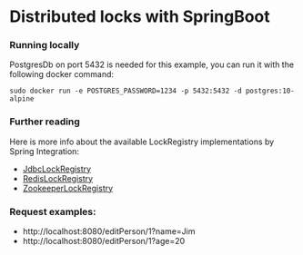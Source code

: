 # Distributed locks with SpringBoot

### Running locally

PostgresDb on port 5432 is needed for this example, you can run it with the following docker command:
```
sudo docker run -e POSTGRES_PASSWORD=1234 -p 5432:5432 -d postgres:10-alpine
```
### Further reading
Here is more info about the available LockRegistry implementations by Spring Integration:
- [JdbcLockRegistry](https://docs.spring.io/spring-integration/reference/html/jdbc.html#jdbc-lock-registry)
- [RedisLockRegistry](https://docs.spring.io/spring-integration/reference/html/redis.html#redis-lock-registry)
- [ZookeeperLockRegistry](https://docs.spring.io/spring-integration/reference/html/zookeeper.html#zk-lock-registry)

### Request examples:

- http://localhost:8080/editPerson/1?name=Jim
- http://localhost:8080/editPerson/1?age=20